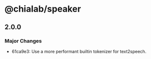 # @chialab/speaker

## 2.0.0

### Major Changes

- 61ca9e3: Use a more performant builtin tokenizer for text2speech.
